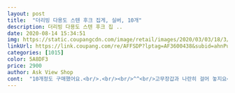 ```yaml
---
layout: post 
title:  "더리빙 다용도 스텐 후크 집게, 실버, 10개" 
description: 더리빙 다용도 스텐 후크 집 ..
date: 2020-08-14 15:34:51 
img: https://static.coupangcdn.com/image/retail/images/2020/03/03/18/3/48f609d7-b854-452f-8f89-3caeb3f7aee5.jpg 
linkUrl: https://link.coupang.com/re/AFFSDP?lptag=AF3600438&subid=ahnPublicAsk&pageKey=1356444957&itemId=2386429699&vendorItemId=70381868842&traceid=V0-113-edcec1c7ee0e93e4 
categories: [1015] 
color: 5A8DF3 
price: 2900 
author: Ask View Shop 
cont:  "10개정도 구매했어요.<br/>.<br/><br/>^^<br/>고무장갑과 나란히 걸어 놓지요<br/>그전에는 사용한 고무장갑을 싱크대가에 걸쳐놓을수 밖에 없죠.<br/>.<br/>비닐백도 그냥 그릇 엎어놓은 옆에<br/>녹이슬을 걱정도 없어 있으면 있는만큼<br/>둘수 밖에 없었지요.<br/>.<br/><br/>또하나는 지퍼비닐백 세척해서 재사용해야할때<br/>많이 필요없어서 10개만 샀어요<br/>무척이나 실용적이네요ㅎㅎㅎ<br/>물론 떨어지는 물이 싱크대 배수구로 떨어지는거죠<br/>방에 철망휀스를 벽에 설치했더니 모자걸을때<br/>샀어요.<br/><br/>세일하길래 구입♥<br/>쓸곳이 많을듯 싶어요<br/>엄마집에도 주문해 드렸답니다<br/>여러모로 쓸모가 많은 집게도 되고 고리도되는.<br/>.<br/><br/>욕실.<br/>부엌.<br/>안방 등등에서<br/>이 집게로 집어서 물빠지게 걸어놓을수 있다는겁니다<br/>이번에 철망 휀스를 벽에 걸어 사용하려고 구매하다보니.<br/>.<br/> 이 집게고리가 또 필요할것 같아<br/>이집게는 몇개월전 2개구매해 사용중이었어요<br/>이집게를 사용하다 보니 안성맞춤 이네요<br/>자재가 스텐이라 튼튼하고<br/>잘사용 하고 있답니다.<br/><br/>정말 사길 잘했다는겁니다.<br/>.<br/><br/>지금까지 집게 두개지만 정말 정말 요긴하게<br/>지인들에게 몇개씩 나눠주고 싶어요<br/>특히 집게가 제역활 200퍼하는일은 설겆이후 물젖은 고무장갑을 싱크대에 걸어놓을수 있다는게<br/>튼튼하고 좋으네요.<br/><br/>활용(정리.<br/>수납)하려고<br/>" 
---
```

